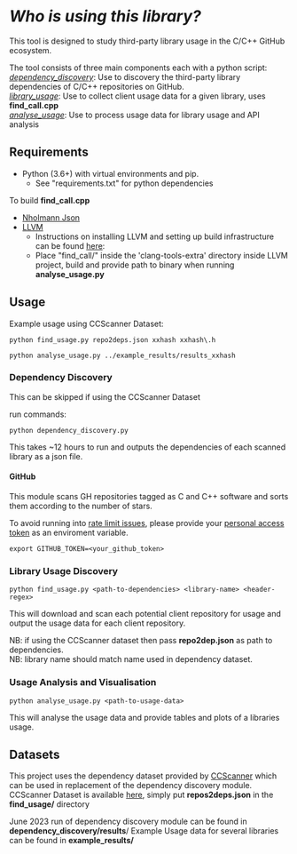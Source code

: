 # *Who is using this library?*

This tool is designed to study third-party library usage in the C/C++ GitHub ecosystem.

The tool consists of three main components each with a python script: \
[*dependency_discovery*](#fetcher): Use to discovery the third-party library dependencies of C/C++ repositories on GitHub.\
[*library_usage*](#builder): Use to collect client usage data for a given library, uses **find_call.cpp** \
[*analyse_usage*](#builder): Use to process usage data for library usage and API analysis

## Requirements

* Python (3.6+) with virtual environments and pip.
  - See "requirements.txt" for python dependencies

To build **find_call.cpp** 
* [Nholmann Json](https://github.com/nlohmann/json)
* [LLVM](https://github.com/llvm/llvm-project)
  - Instructions on installing LLVM and setting up build infrastructure can be found [here](https://clang.llvm.org/docs/LibASTMatchersTutorial.html): 
  - Place "find_call/" inside the 'clang-tools-extra' directory inside LLVM project, build and provide path to binary when running **analyse_usage.py** 

## Usage

Example usage using CCScanner Dataset:
```
python find_usage.py repo2deps.json xxhash xxhash\.h

python analyse_usage.py ../example_results/results_xxhash 
```

### Dependency Discovery
This can be skipped if using the CCScanner Dataset

run commands:
```
python dependency_discovery.py
```
This takes ~12 hours to run and outputs the dependencies of each scanned library as a json file.

#### GitHub

This module scans GH repositories tagged as C and C++ software and sorts
them according to the number of stars.

To avoid running into [rate limit issues](https://developer.github.com/v3/search/), please provide your [personal access token](https://help.github.com/articles/creating-a-personal-access-token-for-the-command-line/) as an enviroment variable.

```
export GITHUB_TOKEN=<your_github_token>
```

### Library Usage Discovery

```
python find_usage.py <path-to-dependencies> <library-name> <header-regex>
```
This will download and scan each potential client repository for usage and output the usage data for each client repository.

NB: if using the CCScanner dataset then pass **repo2dep.json** as path to dependencies. \
NB: library name should match name used in dependency dataset.

### Usage Analysis and Visualisation

```
python analyse_usage.py <path-to-usage-data> 
```
This will analyse the usage data and provide tables and plots of a libraries usage.

## Datasets

This project uses the dependency dataset provided by [CCScanner](https://github.com/lkpsg/ccscanner) which can be used in replacement of the dependency discovery module.
CCScanner Dataset is available [here](https://figshare.com/s/9e2fd7a1389af8266bfe?file=36678075), simply put **repos2deps.json** in the **find_usage/** directory 

June 2023 run of dependency discovery module can be found in **dependency_discovery/results**/
Example Usage data for several libraries can be found in **example_results/**

